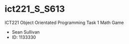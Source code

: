 # ict221_S_S613
ICT221 Object Orientated Programming Task 1 Math Game 
- Sean Sullivan
- ID: 1133330
